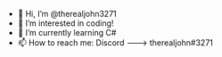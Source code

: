 - 👋 Hi, I’m @therealjohn3271
- 👀 I’m interested in coding!
- 🌱 I’m currently learning C#
- 📫 How to reach me: Discord ---> therealjohn#3271
